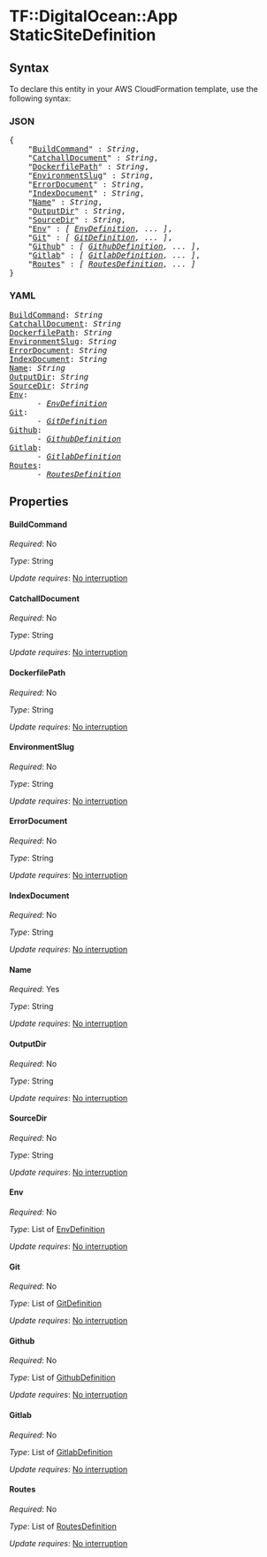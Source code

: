 # TF::DigitalOcean::App StaticSiteDefinition

## Syntax

To declare this entity in your AWS CloudFormation template, use the following syntax:

### JSON

<pre>
{
    "<a href="#buildcommand" title="BuildCommand">BuildCommand</a>" : <i>String</i>,
    "<a href="#catchalldocument" title="CatchallDocument">CatchallDocument</a>" : <i>String</i>,
    "<a href="#dockerfilepath" title="DockerfilePath">DockerfilePath</a>" : <i>String</i>,
    "<a href="#environmentslug" title="EnvironmentSlug">EnvironmentSlug</a>" : <i>String</i>,
    "<a href="#errordocument" title="ErrorDocument">ErrorDocument</a>" : <i>String</i>,
    "<a href="#indexdocument" title="IndexDocument">IndexDocument</a>" : <i>String</i>,
    "<a href="#name" title="Name">Name</a>" : <i>String</i>,
    "<a href="#outputdir" title="OutputDir">OutputDir</a>" : <i>String</i>,
    "<a href="#sourcedir" title="SourceDir">SourceDir</a>" : <i>String</i>,
    "<a href="#env" title="Env">Env</a>" : <i>[ <a href="envdefinition.md">EnvDefinition</a>, ... ]</i>,
    "<a href="#git" title="Git">Git</a>" : <i>[ <a href="gitdefinition.md">GitDefinition</a>, ... ]</i>,
    "<a href="#github" title="Github">Github</a>" : <i>[ <a href="githubdefinition.md">GithubDefinition</a>, ... ]</i>,
    "<a href="#gitlab" title="Gitlab">Gitlab</a>" : <i>[ <a href="gitlabdefinition.md">GitlabDefinition</a>, ... ]</i>,
    "<a href="#routes" title="Routes">Routes</a>" : <i>[ <a href="routesdefinition.md">RoutesDefinition</a>, ... ]</i>
}
</pre>

### YAML

<pre>
<a href="#buildcommand" title="BuildCommand">BuildCommand</a>: <i>String</i>
<a href="#catchalldocument" title="CatchallDocument">CatchallDocument</a>: <i>String</i>
<a href="#dockerfilepath" title="DockerfilePath">DockerfilePath</a>: <i>String</i>
<a href="#environmentslug" title="EnvironmentSlug">EnvironmentSlug</a>: <i>String</i>
<a href="#errordocument" title="ErrorDocument">ErrorDocument</a>: <i>String</i>
<a href="#indexdocument" title="IndexDocument">IndexDocument</a>: <i>String</i>
<a href="#name" title="Name">Name</a>: <i>String</i>
<a href="#outputdir" title="OutputDir">OutputDir</a>: <i>String</i>
<a href="#sourcedir" title="SourceDir">SourceDir</a>: <i>String</i>
<a href="#env" title="Env">Env</a>: <i>
      - <a href="envdefinition.md">EnvDefinition</a></i>
<a href="#git" title="Git">Git</a>: <i>
      - <a href="gitdefinition.md">GitDefinition</a></i>
<a href="#github" title="Github">Github</a>: <i>
      - <a href="githubdefinition.md">GithubDefinition</a></i>
<a href="#gitlab" title="Gitlab">Gitlab</a>: <i>
      - <a href="gitlabdefinition.md">GitlabDefinition</a></i>
<a href="#routes" title="Routes">Routes</a>: <i>
      - <a href="routesdefinition.md">RoutesDefinition</a></i>
</pre>

## Properties

#### BuildCommand

_Required_: No

_Type_: String

_Update requires_: [No interruption](https://docs.aws.amazon.com/AWSCloudFormation/latest/UserGuide/using-cfn-updating-stacks-update-behaviors.html#update-no-interrupt)

#### CatchallDocument

_Required_: No

_Type_: String

_Update requires_: [No interruption](https://docs.aws.amazon.com/AWSCloudFormation/latest/UserGuide/using-cfn-updating-stacks-update-behaviors.html#update-no-interrupt)

#### DockerfilePath

_Required_: No

_Type_: String

_Update requires_: [No interruption](https://docs.aws.amazon.com/AWSCloudFormation/latest/UserGuide/using-cfn-updating-stacks-update-behaviors.html#update-no-interrupt)

#### EnvironmentSlug

_Required_: No

_Type_: String

_Update requires_: [No interruption](https://docs.aws.amazon.com/AWSCloudFormation/latest/UserGuide/using-cfn-updating-stacks-update-behaviors.html#update-no-interrupt)

#### ErrorDocument

_Required_: No

_Type_: String

_Update requires_: [No interruption](https://docs.aws.amazon.com/AWSCloudFormation/latest/UserGuide/using-cfn-updating-stacks-update-behaviors.html#update-no-interrupt)

#### IndexDocument

_Required_: No

_Type_: String

_Update requires_: [No interruption](https://docs.aws.amazon.com/AWSCloudFormation/latest/UserGuide/using-cfn-updating-stacks-update-behaviors.html#update-no-interrupt)

#### Name

_Required_: Yes

_Type_: String

_Update requires_: [No interruption](https://docs.aws.amazon.com/AWSCloudFormation/latest/UserGuide/using-cfn-updating-stacks-update-behaviors.html#update-no-interrupt)

#### OutputDir

_Required_: No

_Type_: String

_Update requires_: [No interruption](https://docs.aws.amazon.com/AWSCloudFormation/latest/UserGuide/using-cfn-updating-stacks-update-behaviors.html#update-no-interrupt)

#### SourceDir

_Required_: No

_Type_: String

_Update requires_: [No interruption](https://docs.aws.amazon.com/AWSCloudFormation/latest/UserGuide/using-cfn-updating-stacks-update-behaviors.html#update-no-interrupt)

#### Env

_Required_: No

_Type_: List of <a href="envdefinition.md">EnvDefinition</a>

_Update requires_: [No interruption](https://docs.aws.amazon.com/AWSCloudFormation/latest/UserGuide/using-cfn-updating-stacks-update-behaviors.html#update-no-interrupt)

#### Git

_Required_: No

_Type_: List of <a href="gitdefinition.md">GitDefinition</a>

_Update requires_: [No interruption](https://docs.aws.amazon.com/AWSCloudFormation/latest/UserGuide/using-cfn-updating-stacks-update-behaviors.html#update-no-interrupt)

#### Github

_Required_: No

_Type_: List of <a href="githubdefinition.md">GithubDefinition</a>

_Update requires_: [No interruption](https://docs.aws.amazon.com/AWSCloudFormation/latest/UserGuide/using-cfn-updating-stacks-update-behaviors.html#update-no-interrupt)

#### Gitlab

_Required_: No

_Type_: List of <a href="gitlabdefinition.md">GitlabDefinition</a>

_Update requires_: [No interruption](https://docs.aws.amazon.com/AWSCloudFormation/latest/UserGuide/using-cfn-updating-stacks-update-behaviors.html#update-no-interrupt)

#### Routes

_Required_: No

_Type_: List of <a href="routesdefinition.md">RoutesDefinition</a>

_Update requires_: [No interruption](https://docs.aws.amazon.com/AWSCloudFormation/latest/UserGuide/using-cfn-updating-stacks-update-behaviors.html#update-no-interrupt)

